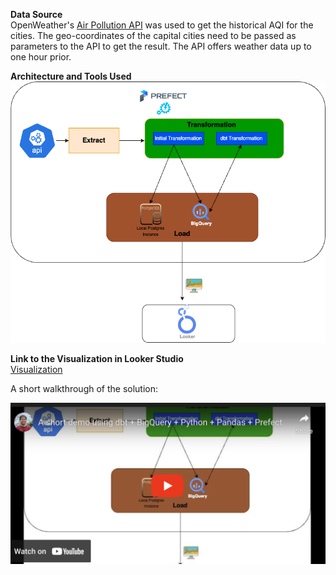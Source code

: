 **Data Source**  
OpenWeather's [Air Pollution API](https://openweathermap.org/api/air-pollution) was used to get the historical AQI for the cities. The geo-coordinates of the capital cities need to be passed as parameters to the API to get the result. The API offers weather data up to one hour prior.

**Architecture and Tools Used**  
![The high level architecture used for ETL + Visualization](./readme_images/images/AQI_Architecture.png)

**Link to the Visualization in Looker Studio**  
[Visualization]([https://lookerstudio.google.com/reporting/e34ade9a-d478-46d0-8531-1f9b62acbe02/page/P67mD](https://lookerstudio.google.com/reporting/e34ade9a-d478-46d0-8531-1f9b62acbe02/page/P67mD))

A short walkthrough of the solution:  

[![Watch the demo](./readme_images/images/demo_thumbnail.png)](https://youtu.be/lXv__DY_QaQ)

